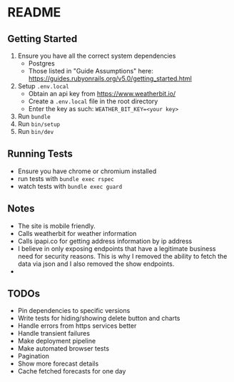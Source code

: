 # README

## Getting Started

1. Ensure you have all the correct system dependencies
    * Postgres
    * Those listed in "Guide Assumptions" here: https://guides.rubyonrails.org/v5.0/getting_started.html
1. Setup `.env.local`
    * Obtain an api key from https://www.weatherbit.io/
    * Create a `.env.local` file in the root directory
    * Enter the key as such: `WEATHER_BIT_KEY=<your key>`
1. Run `bundle`
1. Run `bin/setup`
1. Run `bin/dev`

## Running Tests

* Ensure you have chrome or chromium installed
* run tests with `bundle exec rspec`
* watch tests with `bundle exec guard`

## Notes

* The site is mobile friendly.
* Calls weatherbit for weather information
* Calls ipapi.co for getting address information by ip address
* I believe in only exposing endpoints that have a legitimate business need for security reasons. This is why I removed
  the ability to fetch the data via json and I also removed the show endpoints.
*

## TODOs

* Pin dependencies to specific versions
* Write tests for hiding/showing delete button and charts
* Handle errors from https services better
* Handle transient failures
* Make deployment pipeline
* Make automated browser tests
* Pagination
* Show more forecast details
* Cache fetched forecasts for one day